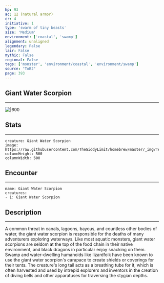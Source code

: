 ```yaml
---
hp: 93
ac: 12 (natural armor)
cr: 4
initiative: 1
type: 'swarm of tiny beasts'    
size: 'Medium'
environment: ['coastal', 'swamp']
alignment: unaligned
legendary: False
lair: False
mythic: False
regional: False
tags: ['monster', 'environment/coastal', 'environment/swamp']
source: "ToB2"
page: 393
---
```


## Giant Water Scorpion
---

![|600](https://raw.githubusercontent.com/TheGiddyLimit/homebrew/master/_img/ToB2/creature/Giant%20Water%20Scorpion.webp)

## Stats
---

```statblock
creature: Giant Water Scorpion
image: https://raw.githubusercontent.com/TheGiddyLimit/homebrew/master/_img/ToB2/creature/token/Giant%20Water%20Scorpion%20%28Token%29.png
columnHeight: 500
columnWidth: 500
```

## Encounter
---

```encounter-table
name: Giant Water Scorpion
creatures:
- 1: Giant Water Scorpion
```

## Description
---
A common threat in canals, lagoons, bayous, and countless other bodies of water, the giant water scorpion is responsible for the deaths of many adventurers exploring waterways. Like most aquatic monsters, giant water scorpions are seldom at the top of the food chain in their native environment, and black dragons in particular enjoy snacking on them. Swamp and water-dwelling humanoids like lizardfolk have been known to use the giant water scorpion's carapace to create shields or coverings for their tents. The creature's long tail acts as a breathing tube for it, which is often harvested and used by intrepid explorers and inventors in the creation of diving bells and other apparatuses for traversing the stygian depths.






